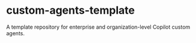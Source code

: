 # custom-agents-template
A template repository for enterprise and organization-level Copilot custom agents.
